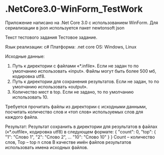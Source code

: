 # .NetCore3.0-WinForm_TestWork
Приложение написано на .Net Core 3.0 с использованием WinForm.
Для сериализации в json используется пакет newtonsoft json


Текст тестового задания
Тестовое задание.

Язык реализации: c#
Платформа: .net core
OS: Windows, Linux

Исходные данные:
1) Путь к директории с файлами «*.infile». Если не задан то по умолчанию использовать «input». Файлы могут быть более 500 мб, кодировка utf8.
2) Путь к директории для сохранения результатов. Если не задан, то по умолчанию использовать «output».
3) Количество мест в top. Если не задано, то по умолчанию использовать 10.

Требуется прочитать файлы из директории с исходными данными, посчитать количество слов и «топ слов» используемых слов для каждого файла.

Результат:
Результат сохранить в директории для результатов в файлах («*.outfile», кодировка utf8) в следующем формате:
{
  "count": 0,
  "top": {
    "1": "Слово 1",
    "2": "Слово 2",
    …
    "10": "Слово 10"
  }
}
Count – количество слов,
Top – top n слов
В качестве имён файлов результатов использовать имена исходных файлов.
